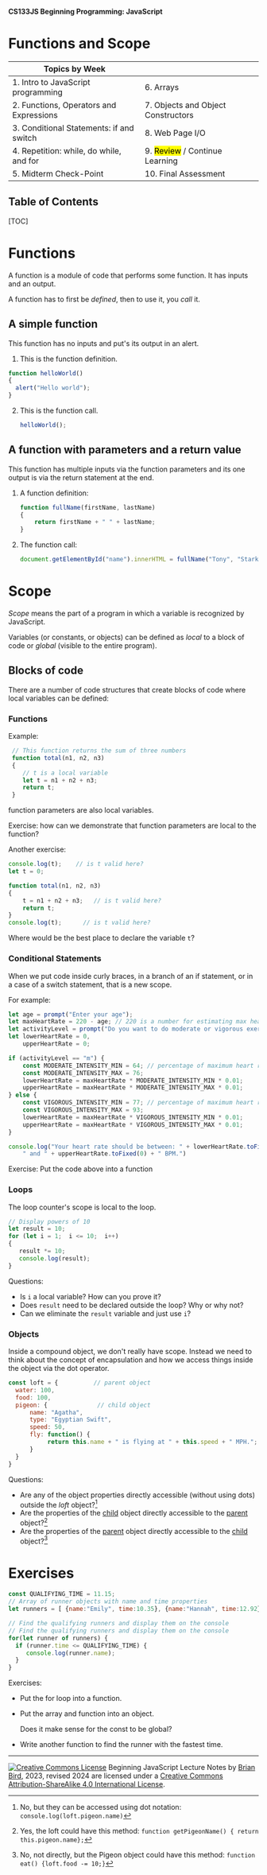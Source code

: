 **CS133JS Beginning Programming: JavaScript**

<h1>Functions and Scope</h1>


| Topics by Week                           |                                            |
| ---------------------------------------- | ------------------------------------------ |
| 1. Intro to JavaScript programming       | 6. Arrays                                  |
| 2. Functions, Operators and Expressions  | 7. Objects and Object Constructors         |
| 3. Conditional Statements: if and switch | 8. Web Page I/O                            |
| 4. Repetition: while, do while, and for  | 9. <mark>Review</mark> / Continue Learning |
| 5. Midterm Check-Point                   | 10. Final Assessment                       |


<h2>Table of Contents</h2>

[TOC]

# Functions

A function is a module of code that performs some function. It has inputs and an output. 

A function has to first be *defined*, then to use it, you *call* it.

## A simple function

This function has no inputs and put's its output in an alert. 

1. This is the function definition. 

```javascript
function helloWorld()
{
  alert("Hello world");
}
```

2. This is the function call. 

   ```javascript
   helloWorld();
   ```

## A function with parameters and a return value

This function has multiple inputs via the function parameters and its one output is via the return statement at the end.

1. A function definition:

   ```javascript
   function fullName(firstName, lastName)
   {
       return firstName + " " + lastName;
   }
   ```

2. The function call:

   ```javascript
   document.getElementById("name").innerHTML = fullName("Tony", "Stark");
   ```



# Scope

*Scope* means the part of a program in which a variable is recognized by JavaScript. 

Variables (or constants, or objects) can be defined as *local* to a block of code or *global* (visible to the entire program).

## Blocks of code

There are a number of code structures that create blocks of code where local variables can be defined:

### Functions

Example:

```javascript
 // This function returns the sum of three numbers
 function total(n1, n2, n3)
 {
    // t is a local variable
    let t = n1 + n2 + n3;
    return t;
 }
```

function parameters are also local variables.

Exercise: how can we demonstrate that function parameters are local to the function?

Another exercise: 

```javascript
console.log(t);    // is t valid here?
let t = 0;

function total(n1, n2, n3)
{
    t = n1 + n2 + n3;   // is t valid here?
    return t;
}
console.log(t);      // is t valid here?
```

Where would be the best place to declare the variable `t`?

### Conditional Statements

When we put code inside curly braces, in a branch of an if statement, or in a case of a switch statement, that is a new scope.

For example:

```javascript
let age = prompt("Enter your age");
let maxHeartRate = 220 - age; // 220 is a number for estimating max heart rate
let activityLevel = prompt("Do you want to do moderate or vigorous exercise? (m or v)");
let lowerHeartRate = 0,
    upperHeartRate = 0;

if (activityLevel == "m") {
    const MODERATE_INTENSITY_MIN = 64; // percentage of maximum heart rate
    const MODERATE_INTENSITY_MAX = 76;
    lowerHeartRate = maxHeartRate * MODERATE_INTENSITY_MIN * 0.01;
    upperHeartRate = maxHeartRate * MODERATE_INTENSITY_MAX * 0.01;
} else {
    const VIGOROUS_INTENSITY_MIN = 77; // percentage of maximum heart rate
    const VIGOROUS_INTENSITY_MAX = 93;
    lowerHeartRate = maxHeartRate * VIGOROUS_INTENSITY_MIN * 0.01;
    upperHeartRate = maxHeartRate * VIGOROUS_INTENSITY_MAX * 0.01;
}

console.log("Your heart rate should be between: " + lowerHeartRate.toFixed(0) +
    " and " + upperHeartRate.toFixed(0) + " BPM.")

```

Exercise: Put the code above into a function

### Loops

The loop counter's scope is local to the loop.

```javascript
// Display powers of 10
let result = 10;
for (let i = 1;  i <= 10;  i++) 
{            
   result *= 10;       
   console.log(result);
}
```

Questions:

- Is `i` a local variable? How can you prove it? 
- Does `result` need to be declared outside the loop? Why or why not?
- Can we eliminate the `result` variable and just use `i`?

### Objects

Inside a compound object, we don't really have scope. Instead we need to think about the concept of encapsulation and how we access things inside the object via the dot operator.

```javascript
const loft = {          // parent object
  water: 100, 
  food: 100,   
  pigeon: {              // child object
      name: "Agatha", 
      type: "Egyptian Swift", 
      speed: 50,
      fly: function() {
           return this.name + " is flying at " + this.speed + " MPH.";
      }
  }
}
```

Questions:

- Are any of the object properties directly accessible (without using dots) outside the *loft* object?[^1]
- Are the properties of the <u>child</u> object directly accessible to the <u>parent</u> object?[^2]
- Are the properties of the <u>parent</u> object directly accessible to the <u>child</u> object?[^3]

  

# Exercises

```javascript
const QUALIFYING_TIME = 11.15;
// Array of runner objects with name and time properties
let runners = [ {name:"Emily", time:10.35}, {name:"Hannah", time:12.92}, {name:"Madison", time:9.87}, {name:"Ashley", time:11.16}, {name:"Sarah", time:12.01}, {name:"Alexis", time:11.15}];  

// Find the qualifying runners and display them on the console
// Find the qualifying runners and display them on the console
for(let runner of runners) {
  if (runner.time <= QUALIFYING_TIME) {
     console.log(runner.name);
  }
}
```

Exercises: 

- Put the for loop into a function.

- 
  Put the array and function into an object.

  Does it make sense for the const to be global?

- Write another function to find the runner with the fastest time.



------

[![Creative Commons License](https://i.creativecommons.org/l/by-sa/4.0/88x31.png)](http://creativecommons.org/licenses/by-sa/4.0/) Beginning JavaScript Lecture Notes by [Brian Bird](https://profbird.online), 2023, revised <time>2024</time> are licensed under a [Creative Commons Attribution-ShareAlike 4.0 International License](http://creativecommons.org/licenses/by-sa/4.0/). 

[^1]: No, but they can be accessed using dot notation: `console.log(loft.pigeon.name)`
[^2]: Yes, the loft could have this method: `function getPigeonName() { return this.pigeon.name};`
[^3]: No, not directly, but the Pigeon object could have this method: `function eat() {loft.food -= 10;}`  
